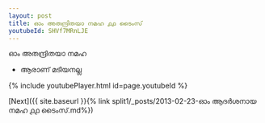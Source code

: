 ```yaml
---
layout: post
title: ഓം അതന്ദ്രിതയാ നമഹ ൧൧ ടൈംസ്
youtubeId: SHVf7MRnLJE
---
```

 
 
 ഓം അതന്ദ്രിതയാ നമഹ 
 
 -  ആരാണ് മടിയനല്ല 
 
  
 
  
 
 
 
 
 
 


{% include youtubePlayer.html id=page.youtubeId %}
 
[Next]({{ site.baseurl }}{% link  split1/_posts/2013-02-23-ഓം ആദർശനായ നമഹ ൧൧ ടൈംസ്.md%})
 
